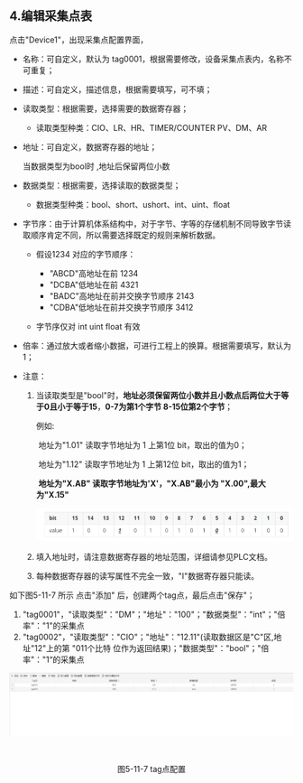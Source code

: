 ## 4.编辑采集点表

点击"Device1"，出现采集点配置界面，

- 名称：可自定义，默认为  tag0001，根据需要修改，设备采集点表内，名称不可重复；

- 描述：可自定义，描述信息，根据需要填写，可不填；

- 读取类型：根据需要，选择需要的数据寄存器；

  - 读取类型种类：CIO、LR、HR、TIMER/COUNTER PV、DM、AR

- 地址：可自定义，数据寄存器的地址；

  当数据类型为bool时 ,地址后保留两位小数

- 数据类型：根据需要，选择读取的数据类型；

  - 数据类型种类：bool、short、ushort、int、uint、float

- 字节序：由于计算机体系结构中，对于字节、字等的存储机制不同导致字节读取顺序肯定不同，所以需要选择既定的规则来解析数据。

  - 假设1234 对应的字节顺序：

    - "ABCD"高地址在前   1234
    - "DCBA"低地址在前 4321
    - "BADC"高地址在前并交换字节顺序   2143
    - "CDBA"低地址在前并交换字节顺序  3412
  - 字节序仅对 int  uint  float  有效

- 倍率：通过放大或者缩小数据，可进行工程上的换算。根据需要填写，默认为1；

- 注意：

  1. 当读取类型是"bool"时，**地址必须保留两位小数并且小数点后两位大于等于0且小于等于15**，**0-7为第1个字节  8-15位第2个字节**；

     例如:

     ​	地址为"1.01"  读取字节地址为 1 上第1位  bit，取出的值为0；

     ​	地址为"1.12"  读取字节地址为 1 上第12位  bit，取出的值为1；

     ​	**地址为"X.AB" 读取字节地址为'X'，"X.AB"最小为 "X.00",最大为"X.15"**

     ![1557970984875](../../../assets/bitpic.png)

  2. 填入地址时，请注意数据寄存器的地址范围，详细请参见PLC文档。

  3. 每种数据寄存器的读写属性不完全一致，"I"数据寄存器只能读。


如下图5-11-7 所示  点击"添加" 后，创建两个tag点，最后点击"保存"；

1. "tag0001"，"读取类型"："DM"；"地址"："100"；"数据类型"："int"；"倍率"："1"的采集点
2. "tag0002"，"读取类型"："CIO"；"地址"："12.11"(读取数据区是"C"区,地址"12"上的第 "011个比特 位作为返回结果)；"数据类型"："bool"；"倍率"："1“的采集点

![](assets/tag配置.png)

​					

<center>图5-11-7 tag点配置</center>
